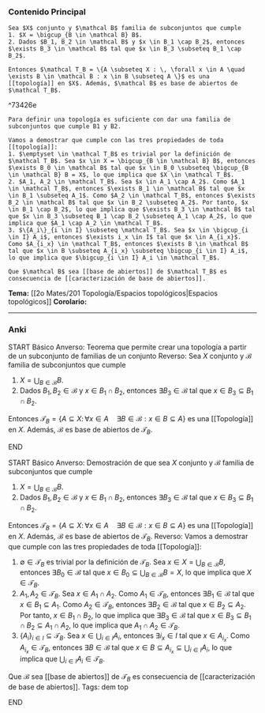 ### Contenido Principal

```ad-theorem
Sea $X$ conjunto y $\mathcal B$ familia de subconjuntos que cumple
1. $X = \bigcup_{B \in \mathcal B} B$.
2. Dados $B_1, B_2 \in \mathcal B$ y $x \in B_1 \cap B_2$, entonces $\exists B_3 \in \mathcal B$ tal que $x \in B_3 \subseteq B_1 \cap B_2$.

Entonces $\mathcal T_B = \{A \subseteq X : \, \forall x \in A \quad \exists B \in \mathcal B : x \in B \subseteq A \}$ es una [[topología]] en $X$. Además, $\mathcal B$ es base de abiertos de $\mathcal T_B$.
```

^73426e

```ad-note
Para definir una topología es suficiente con dar una familia de subconjuntos que cumple B1 y B2.
```

```ad-proof
Vamos a demostrar que cumple con las tres propiedades de toda [[topología]]:
1. $\emptyset \in \mathcal T_B$ es trivial por la definición de $\mathcal T_B$. Sea $x \in X = \bigcup_{B \in \mathcal B} B$, entonces $\exists B_0 \in \mathcal B$ tal que $x \in B_0 \subseteq \bigcup_{B \in \mathcal B} B = X$, lo que implica que $X \in \mathcal T_B$.
2. $A_1, A_2 \in \mathcal T_B$. Sea $x \in A_1 \cap A_2$. Como $A_1 \in \mathcal T_B$, entonces $\exists B_1 \in \mathcal B$ tal que $x \in B_1 \subseteq A_1$. Como $A_2 \in \mathcal T_B$, entonces $\exists B_2 \in \mathcal B$ tal que $x \in B_2 \subseteq A_2$. Por tanto, $x \in B_1 \cap B_2$, lo que implica que $\exists B_3 \in \mathcal B$ tal que $x \in B_3 \subseteq B_1 \cap B_2 \subseteq A_1 \cap A_2$, lo que implica que $A_1 \cap A_2 \in \mathcal T_B$.
3. $\{A_i\}_{i \in I} \subseteq \mathcal T_B$. Sea $x \in \bigcup_{i \in I} A_i$, entonces $\exists i_x \in I$ tal que $x \in A_{i_x}$. Como $A_{i_x} \in \mathcal T_B$, entonces $\exists B \in \mathcal B$ tal que $x \in B \subseteq A_{i_x} \subseteq \bigcup_{i \in I} A_i$, lo que implica que $\bigcup_{i \in I} A_i \in \mathcal T_B$.

Que $\mathcal B$ sea [[base de abiertos]] de $\mathcal T_B$ es consecuencia de [[caracterización de base de abiertos]].
```

**Tema:** [[2o Mates/201 Topología/Espacios topológicos|Espacios topológicos]]
**Corolario:**

---
### Anki

START
Básico
Anverso: Teorema que permite crear una topología a partir de un subconjunto de familias de un conjunto
Reverso: Sea $X$ conjunto y $\mathcal B$ familia de subconjuntos que cumple
1. $X = \bigcup_{B \in \mathcal B} B$.
2. Dados $B_1, B_2 \in \mathcal B$ y $x \in B_1 \cap B_2$, entonces $\exists B_3 \in \mathcal B$ tal que $x \in B_3 \subseteq B_1 \cap B_2$.

Entonces $\mathcal T_B = \{A \subseteq X : \, \forall x \in A \quad \exists B \in \mathcal B : x \in B \subseteq A \}$ es una [[Topología]] en $X$. Además, $\mathcal B$ es base de abiertos de $\mathcal T_B$.
<!--ID: 1727422026741-->
END

START
Básico
Anverso: Demostración de que sea $X$ conjunto y $\mathcal B$ familia de subconjuntos que cumple
1. $X = \bigcup_{B \in \mathcal B} B$.
2. Dados $B_1, B_2 \in \mathcal B$ y $x \in B_1 \cap B_2$, entonces $\exists B_3 \in \mathcal B$ tal que $x \in B_3 \subseteq B_1 \cap B_2$.

Entonces $\mathcal T_B = \{A \subseteq X : \, \forall x \in A \quad \exists B \in \mathcal B : x \in B \subseteq A \}$ es una [[Topología]] en $X$. Además, $\mathcal B$ es base de abiertos de $\mathcal T_B$.
Reverso: Vamos a demostrar que cumple con las tres propiedades de toda [[Topología]]:
1. $\emptyset \in \mathcal T_B$ es trivial por la definición de $\mathcal T_B$. Sea $x \in X = \bigcup_{B \in \mathcal B} B$, entonces $\exists B_0 \in \mathcal B$ tal que $x \in B_0 \subseteq \bigcup_{B \in \mathcal B} B = X$, lo que implica que $X \in \mathcal T_B$.
2. $A_1, A_2 \in \mathcal T_B$. Sea $x \in A_1 \cap A_2$. Como $A_1 \in \mathcal T_B$, entonces $\exists B_1 \in \mathcal B$ tal que $x \in B_1 \subseteq A_1$. Como $A_2 \in \mathcal T_B$, entonces $\exists B_2 \in \mathcal B$ tal que $x \in B_2 \subseteq A_2$. Por tanto, $x \in B_1 \cap B_2$, lo que implica que $\exists B_3 \in \mathcal B$ tal que $x \in B_3 \subseteq B_1 \cap B_2 \subseteq A_1 \cap A_2$, lo que implica que $A_1 \cap A_2 \in \mathcal T_B$.
3. $\{A_i\}_{i \in I} \subseteq \mathcal T_B$. Sea $x \in \bigcup_{i \in I} A_i$, entonces $\exists i_x \in I$ tal que $x \in A_{i_x}$. Como $A_{i_x} \in \mathcal T_B$, entonces $\exists B \in \mathcal B$ tal que $x \in B \subseteq A_{i_x} \subseteq \bigcup_{i \in I} A_i$, lo que implica que $\bigcup_{i \in I} A_i \in \mathcal T_B$.

Que $\mathcal B$ sea [[base de abiertos]] de $\mathcal T_B$ es consecuencia de [[caracterización de base de abiertos]].
Tags: dem top
<!--ID: 1727422026744-->
END
